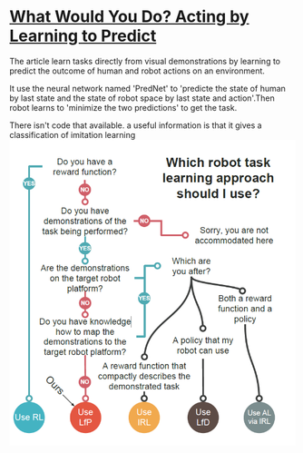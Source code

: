 [What Would You Do? Acting by Learning to Predict][What Would You Do]
===
The article learn tasks directly from visual demonstrations by learning to predict the outcome of human and robot actions on an environment.

It use the neural network named 'PredNet' to 'predicte the state of human by last state and the state of robot space by last state and action'.Then robot learns to 'minimize the two predictions' to get the task.  

There isn't code that available.
a useful information is that it gives a classification of imitation learning  
![not found](data/what_will_you_do.png "What Would You Do")

[What Would You Do]:https://arxiv.org/abs/1703.02658v1
